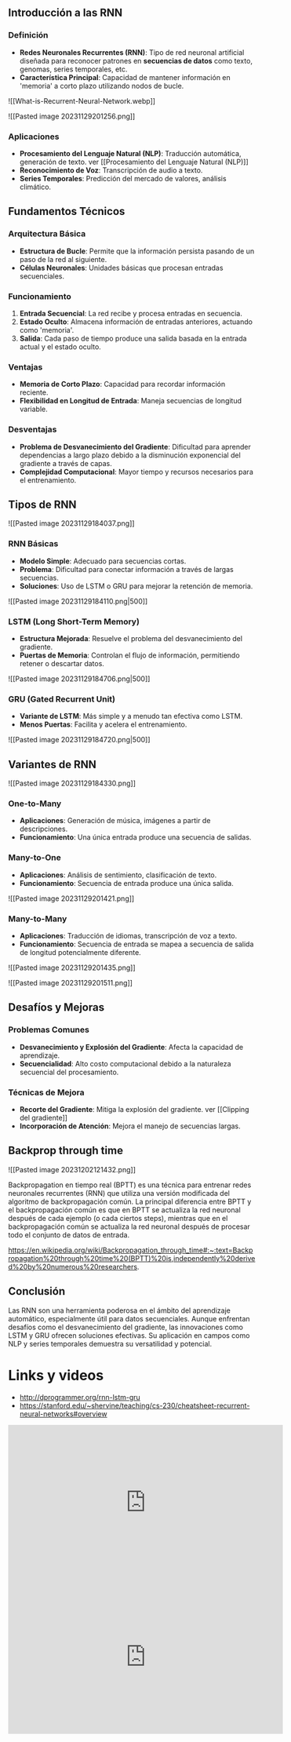 ## Introducción a las RNN

### Definición
- **Redes Neuronales Recurrentes (RNN)**: Tipo de red neuronal artificial diseñada para reconocer patrones en **secuencias de datos** como texto, genomas, series temporales, etc.
- **Característica Principal**: Capacidad de mantener información en 'memoria' a corto plazo utilizando nodos de bucle.

![[What-is-Recurrent-Neural-Network.webp]]

![[Pasted image 20231129201256.png]]
### Aplicaciones
- **Procesamiento del Lenguaje Natural (NLP)**: Traducción automática, generación de texto. ver [[Procesamiento del Lenguaje Natural (NLP)]]
- **Reconocimiento de Voz**: Transcripción de audio a texto.
- **Series Temporales**: Predicción del mercado de valores, análisis climático.

## Fundamentos Técnicos

### Arquitectura Básica
- **Estructura de Bucle**: Permite que la información persista pasando de un paso de la red al siguiente.
- **Células Neuronales**: Unidades básicas que procesan entradas secuenciales.

### Funcionamiento
1. **Entrada Secuencial**: La red recibe y procesa entradas en secuencia.
2. **Estado Oculto**: Almacena información de entradas anteriores, actuando como 'memoria'.
3. **Salida**: Cada paso de tiempo produce una salida basada en la entrada actual y el estado oculto.

### Ventajas
- **Memoria de Corto Plazo**: Capacidad para recordar información reciente.
- **Flexibilidad en Longitud de Entrada**: Maneja secuencias de longitud variable.

### Desventajas
- **Problema de Desvanecimiento del Gradiente**: Dificultad para aprender dependencias a largo plazo debido a la disminución exponencial del gradiente a través de capas.
- **Complejidad Computacional**: Mayor tiempo y recursos necesarios para el entrenamiento.

## Tipos de RNN

![[Pasted image 20231129184037.png]]

### RNN Básicas
- **Modelo Simple**: Adecuado para secuencias cortas.
- **Problema**: Dificultad para conectar información a través de largas secuencias. 
- **Soluciones**: Uso de LSTM o GRU para mejorar la retención de memoria. 

![[Pasted image 20231129184110.png|500]]
### LSTM (Long Short-Term Memory)
- **Estructura Mejorada**: Resuelve el problema del desvanecimiento del gradiente.
- **Puertas de Memoria**: Controlan el flujo de información, permitiendo retener o descartar datos.

![[Pasted image 20231129184706.png|500]]
### GRU (Gated Recurrent Unit)
- **Variante de LSTM**: Más simple y a menudo tan efectiva como LSTM.
- **Menos Puertas**: Facilita y acelera el entrenamiento.

![[Pasted image 20231129184720.png|500]]
## Variantes de RNN 

![[Pasted image 20231129184330.png]]
### One-to-Many 
- **Aplicaciones**: Generación de música, imágenes a partir de descripciones. 
- **Funcionamiento**: Una única entrada produce una secuencia de salidas. 
### Many-to-One 
- **Aplicaciones**: Análisis de sentimiento, clasificación de texto. 
- **Funcionamiento**: Secuencia de entrada produce una única salida. 

![[Pasted image 20231129201421.png]]

### Many-to-Many 
- **Aplicaciones**: Traducción de idiomas, transcripción de voz a texto. 
- **Funcionamiento**: Secuencia de entrada se mapea a secuencia de salida de longitud potencialmente diferente.

![[Pasted image 20231129201435.png]]

![[Pasted image 20231129201511.png]]

## Desafíos y Mejoras

### Problemas Comunes
- **Desvanecimiento y Explosión del Gradiente**: Afecta la capacidad de aprendizaje.
- **Secuencialidad**: Alto costo computacional debido a la naturaleza secuencial del procesamiento.

### Técnicas de Mejora
- **Recorte del Gradiente**: Mitiga la explosión del gradiente. ver [[Clipping del gradiente]]
- **Incorporación de Atención**: Mejora el manejo de secuencias largas.

## Backprop through time

![[Pasted image 20231202121432.png]]

Backpropagation en tiempo real (BPTT) es una técnica para entrenar redes neuronales recurrentes (RNN) que utiliza una versión modificada del algoritmo de backpropagación común. La principal diferencia entre BPTT y el backpropagación común es que en BPTT se actualiza la red neuronal después de cada ejemplo (o cada ciertos steps), mientras que en el backpropagación común se actualiza la red neuronal después de procesar todo el conjunto de datos de entrada.

https://en.wikipedia.org/wiki/Backpropagation_through_time#:~:text=Backpropagation%20through%20time%20(BPTT)%20is,independently%20derived%20by%20numerous%20researchers.

## Conclusión

Las RNN son una herramienta poderosa en el ámbito del aprendizaje automático, especialmente útil para datos secuenciales. Aunque enfrentan desafíos como el desvanecimiento del gradiente, las innovaciones como LSTM y GRU ofrecen soluciones efectivas. Su aplicación en campos como NLP y series temporales demuestra su versatilidad y potencial.


# Links y videos

- http://dprogrammer.org/rnn-lstm-gru
- https://stanford.edu/~shervine/teaching/cs-230/cheatsheet-recurrent-neural-networks#overview


<iframe width="560" height="315" src="https://www.youtube.com/embed/y9PLF2GsD-c?si=MOR8W-6R17sBY4v9" title="YouTube video player" frameborder="0" allow="accelerometer; autoplay; clipboard-write; encrypted-media; gyroscope; picture-in-picture; web-share" allowfullscreen></iframe>

<iframe width="560" height="315" src="https://www.youtube.com/embed/6niqTuYFZLQ?si=RWUBofW8ekiT0Zws" title="YouTube video player" frameborder="0" allow="accelerometer; autoplay; clipboard-write; encrypted-media; gyroscope; picture-in-picture; web-share" allowfullscreen></iframe>


